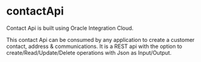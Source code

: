 # contactApi
Contact Api is built using Oracle Integration Cloud. 

This contact Api can be consumed by any application to create a customer contact, address & communications. It is a REST api with the option to create/Read/Update/Delete operations with Json as Input/Output.
